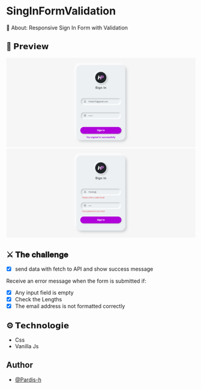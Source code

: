 # SingInFormValidation
🔎 About: Responsive Sign In Form with Validation

## 👀 𝗣𝗿𝗲𝘃𝗶𝗲𝘄
<img src="../readme-files/signin.png">
<img src="../readme-files/signin-err.png">

## ⚔️ 𝐓𝐡𝐞 𝐜𝐡𝐚𝐥𝐥𝐞𝐧𝐠𝐞
- [x]  send data with fetch to API and show success message

Receive an error message when the form is submitted if:
- [x]  Any input field is empty
- [x]  Check the Lengths
- [x]  The email address is not formatted correctly     

## ⚙️ 𝗧𝗲𝗰𝗵𝗻𝗼𝗹𝗼𝗴𝗶𝗲
*   Css
*   Vanilla Js

## Author
- [@Pardis-h](https://github.com/Pardis-h)
